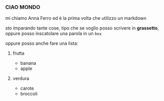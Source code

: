 ### CIAO MONDO

mi chiamo Anna Ferro ed è la prima volta che utilizzo un markdown

sto imparando tante cose, tipo che se voglio posso scrivere in **grassetto**, oppure posso inscatolare una parola in un `box`

oppure posso anche fare una lista:
1. frutta
   * banana
   * apple

2. verdura
   * carote
   * broccoli




